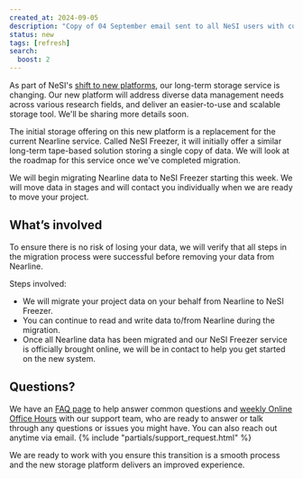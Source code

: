 ```yaml
---
created_at: 2024-09-05
description: "Copy of 04 September email sent to all NeSI users with current Nearline allocations"
status: new
tags: [refresh]
search:
  boost: 2
---
```


As part of NeSI's [shift to new platforms](https://www.nesi.org.nz/platform-refresh), our long-term storage service is changing. Our new platform will address diverse data management needs across various research fields, and deliver an easier-to-use and scalable storage tool. We'll be sharing more details soon.

The initial storage offering on this new platform is a replacement for the current Nearline service. Called NeSI Freezer, it will initially offer a similar long-term tape-based solution storing a single copy of data. We will look at the roadmap for this service once we've completed migration.

We will begin migrating Nearline data to NeSI Freezer starting this week. We will move data in stages and will contact you individually when we are ready to move your project.

## What’s involved

To ensure there is no risk of losing your data, we will verify that all steps in the migration process were successful before removing your data from Nearline.

Steps involved:

- We will migrate your project data on your behalf from Nearline to NeSI Freezer.
- You can continue to read and write data to/from Nearline during the migration.
- Once all Nearline data has been migrated and our NeSI Freezer service is officially brought online, we will be in contact to help you get started on the new system.

## Questions?

We have an [FAQ page](../FAQs/Common_questions_about_the_platform_refresh.md) to help answer common questions and
[weekly Online Office Hours](../../Getting_Started/Getting_Help/Weekly_Online_Office_Hours.md) with our support team, who are ready to answer or talk through any questions or issues you might have. You can also reach out anytime via email.
{% include "partials/support_request.html" %}

We are ready to work with you ensure this transition is a smooth process and the new storage platform delivers an improved experience.
